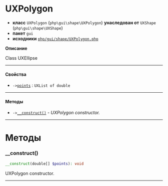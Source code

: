# UXPolygon

- **класс** `UXPolygon` (`php\gui\shape\UXPolygon`) **унаследован от** `UXShape` (`php\gui\shape\UXShape`)
- **пакет** `gui`
- **исходники** [`php/gui/shape/UXPolygon.php`](./src/main/resources/JPHP-INF/sdk/php/gui/shape/UXPolygon.php)

**Описание**

Class UXEllipse

---

#### Свойства

- `->`[`points`](#prop-points) : `UXList of double`

---

#### Методы

- `->`[`__construct()`](#method-__construct) - _UXPolygon constructor._

---
# Методы

<a name="method-__construct"></a>

### __construct()
```php
__construct(double[] $points): void
```
UXPolygon constructor.

---
